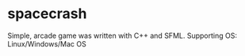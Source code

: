# spacecrash
Simple, arcade game was written with C++ and SFML.
Supporting OS: Linux/Windows/Mac OS
